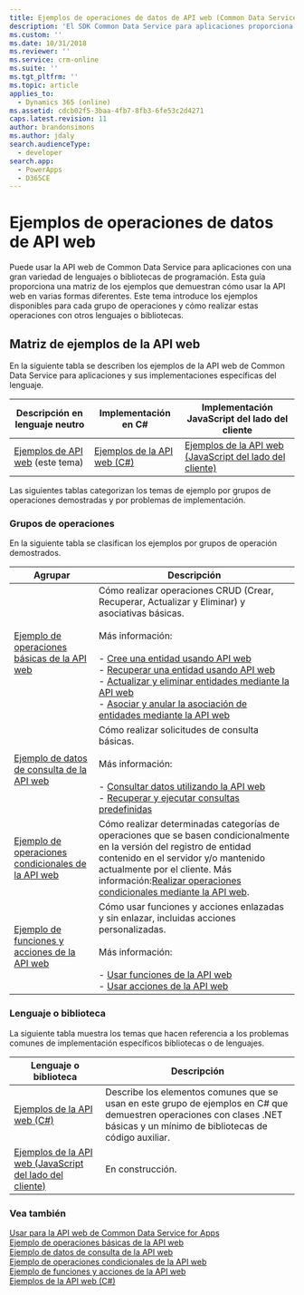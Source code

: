 ```yaml
---
title: Ejemplos de operaciones de datos de API web (Common Data Service para aplicaciones) | Microsoft Docs
description: 'El SDK Common Data Service para aplicaciones proporciona una matriz de los ejemplos que demuestran cómo usar la API web en varias formas diferentes. Encuentre aquí las implementaciones en C# y JavaScript del ejemplo de operaciones básicas, datos de consulta, operaciones condicionales y funciones y acciones'
ms.custom: ''
ms.date: 10/31/2018
ms.reviewer: ''
ms.service: crm-online
ms.suite: ''
ms.tgt_pltfrm: ''
ms.topic: article
applies_to:
  - Dynamics 365 (online)
ms.assetid: cdcb02f5-3baa-4fb7-8fb3-6fe53c2d4271
caps.latest.revision: 11
author: brandonsimons
ms.author: jdaly
search.audienceType:
  - developer
search.app:
  - PowerApps
  - D365CE
---
```

# <a name="web-api-data-operations-samples"></a>Ejemplos de operaciones de datos de API web

Puede usar la API web de Common Data Service para aplicaciones con una gran variedad de lenguajes o bibliotecas de programación. Esta guía proporciona una matriz de los ejemplos que demuestran cómo usar la API web en varias formas diferentes. Este tema introduce los ejemplos disponibles para cada grupo de operaciones y cómo realizar estas operaciones con otros lenguajes o bibliotecas.

<!-- TODO:
> [!NOTE]
> With the availability of the new [Xrm.WebApi](../clientapi/reference/xrm-webapi.md) client API methods, we are working on updating the client-side JavaScript samples to use the new client API methods. Check back soon.   -->
  
## <a name="web-api-sample-matrix"></a>Matriz de ejemplos de la API web

En la siguiente tabla se describen los ejemplos de la API web de Common Data Service para aplicaciones y sus implementaciones específicas del lenguaje.  
  
|Descripción en lenguaje neutro|Implementación en C#|Implementación JavaScript del lado del cliente|  
|-----------------------------------|------------------------|--------------------------------------------|  
|[Ejemplos de API web](web-api-samples.md) (este tema)|[Ejemplos de la API web (C#)](web-api-samples-csharp.md)|[Ejemplos de la API web (JavaScript del lado del cliente)](web-api-samples-client-side-javascript.md)|  
<!-- TODO:
|[Web API Basic Operations Sample](web-api-basic-operations-sample.md)|[Web API Basic Operations Sample (C#)](samples/basic-operations-csharp.md)|Under construction. See [Xrm.WebApi](../clientapi/reference/xrm-webapi.md)|  
|[Web API Query Data Sample](web-api-query-data-sample.md)|[Web API Query Data Sample (C#)](samples/query-data-csharp.md)|Under construction. See [Xrm.WebApi](../clientapi/reference/xrm-webapi.md)|   
|[Web API Conditional Operations Sample](web-api-conditional-operations-sample.md)|[Web API Conditional Operations Sample (C#)](samples/conditional-operations-csharp.md)|Under construction. See [Xrm.WebApi](../clientapi/reference/xrm-webapi.md)|  
|[Web API Functions and Actions Sample](web-api-functions-actions-sample.md)|[Web API Functions and Actions Sample (C#)](samples/functions-actions-csharp.md)|Under construction. See [Xrm.WebApi](../clientapi/reference/xrm-webapi.md)|  -->
  
 Las siguientes tablas categorizan los temas de ejemplo por grupos de operaciones demostradas y por problemas de implementación.  
  
### <a name="groups-of-operations"></a>Grupos de operaciones
 
En la siguiente tabla se clasifican los ejemplos por grupos de operación demostrados.  
  
|Agrupar|Descripción|  
|-----------|-----------------|  
|[Ejemplo de operaciones básicas de la API web](web-api-basic-operations-sample.md)|Cómo realizar operaciones CRUD (Crear, Recuperar, Actualizar y Eliminar) y asociativas básicas.<br /><br /> Más información: <br /><br /> -   [Cree una entidad usando API web](create-entity-web-api.md)<br />-   [Recuperar una entidad usando API web](retrieve-entity-using-web-api.md)<br />-   [Actualizar y eliminar entidades mediante la API web](update-delete-entities-using-web-api.md)<br />-   [Asociar y anular la asociación de entidades mediante la API web](associate-disassociate-entities-using-web-api.md)|  
|[Ejemplo de datos de consulta de la API web](web-api-query-data-sample.md)|Cómo realizar solicitudes de consulta básicas.<br /><br /> Más información: <br /><br /> -   [Consultar datos utilizando la API web](query-data-web-api.md)<br />-   [Recuperar y ejecutar consultas predefinidas](retrieve-and-execute-predefined-queries.md)|  
|[Ejemplo de operaciones condicionales de la API web](web-api-conditional-operations-sample.md)|Cómo realizar determinadas categorías de operaciones que se basen condicionalmente en la versión del registro de entidad contenido en el servidor y/o mantenido actualmente por el cliente. Más información:[Realizar operaciones condicionales mediante la API web](perform-conditional-operations-using-web-api.md).|  
|[Ejemplo de funciones y acciones de la API web](web-api-functions-actions-sample.md)|Cómo usar funciones y acciones enlazadas y sin enlazar, incluidas acciones personalizadas.<br /><br /> Más información: <br /><br /> -   [Usar funciones de la API web](use-web-api-functions.md)<br />-   [Usar acciones de la API web](use-web-api-actions.md)|  
  
### <a name="language-or-library"></a>Lenguaje o biblioteca
 
La siguiente tabla muestra los temas que hacen referencia a los problemas comunes de implementación específicos bibliotecas o de lenguajes.  
  
|Lenguaje o biblioteca|Descripción|  
|-------------------------|-----------------|  
|[Ejemplos de la API web (C#)](web-api-samples-csharp.md)|Describe los elementos comunes que se usan en este grupo de ejemplos en C# que demuestren operaciones con clases .NET básicas y un mínimo de bibliotecas de código auxiliar.|  
|[Ejemplos de la API web (JavaScript del lado del cliente)](web-api-samples-client-side-javascript.md)|En construcción.|  
  
### <a name="see-also"></a>Vea también

[Usar para la API web de Common Data Service for Apps](overview.md)<br />
[Ejemplo de operaciones básicas de la API web](web-api-basic-operations-sample.md)<br />
[Ejemplo de datos de consulta de la API web](web-api-query-data-sample.md)<br />
[Ejemplo de operaciones condicionales de la API web](web-api-conditional-operations-sample.md)<br />
[Ejemplo de funciones y acciones de la API web](web-api-functions-actions-sample.md)<br />
[Ejemplos de la API web (C#)](web-api-samples-csharp.md)<br />

